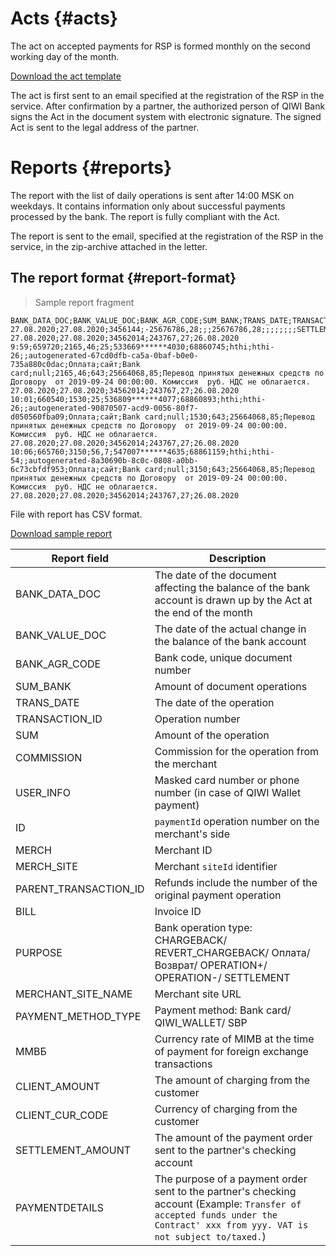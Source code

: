 # Acts {#acts}

The act on accepted payments for RSP is formed monthly on the second working day of the month. 

[Download the act template](/downloads/act_template.docx)

The act is first sent to an email specified at the registration of the RSP in the service. After confirmation by a partner, the authorized person of QIWI Bank signs the Act in the document system with electronic signature. The signed Act is sent to the legal address of the partner. 

# Reports {#reports}

The report with the list of daily operations is sent after 14:00 MSK on weekdays. It contains information only about successful payments processed by the bank. The report is fully compliant with the Act.

The report is sent to the email, specified at the registration of the RSP in the service, in the zip-archive attached in the letter.

## The report format {#report-format}

> Sample report fragment

~~~shell
BANK_DATA_DOC;BANK_VALUE_DOC;BANK_AGR_CODE;SUM_BANK;TRANS_DATE;TRANSACTION_ID;SUM;COMMISSION;USER_INFO;ID;MERCH;MERCH_SITE;PARENT_TRANSACTION_ID;BILL;PURPOSE;MERCHANT_SITE_NAME;PAYMENT_METHOD_TYPE;ММВБ;CLIENT_AMOUNT;CLIENT_CUR_CODE;SETTLEMENT_AMOUNT;PAYMENTDETAILS
27.08.2020;27.08.2020;3456144;-25676786,28;;;25676786,28;;;;;;;;SETTLEMENT;;;null;;;;
27.08.2020;27.08.2020;34562014;243767,27;26.08.2020 9:59;659720;2165,46;25;533669******4030;68860745;hthi;hthi-26;;autogenerated-67cd0dfb-ca5a-0baf-b0e0-735a880c0dac;Оплата;сайт;Bank card;null;2165,46;643;25664068,85;Перевод принятых денежных средств по Договору  от 2019-09-24 00:00:00. Комиссия  руб. НДС не облагается.
27.08.2020;27.08.2020;34562014;243767,27;26.08.2020 10:01;660540;1530;25;536809******4077;68860893;hthi;hthi-26;;autogenerated-90870507-acd9-0056-80f7-d050560fba09;Оплата;сайт;Bank card;null;1530;643;25664068,85;Перевод принятых денежных средств по Договору  от 2019-09-24 00:00:00. Комиссия  руб. НДС не облагается.
27.08.2020;27.08.2020;34562014;243767,27;26.08.2020 10:06;665760;3150;56,7;547007******4635;68861159;hthi;hthi-54;;autogenerated-8a30690b-8c0c-0808-a0bb-6c73cbfdf953;Оплата;сайт;Bank card;null;3150;643;25664068,85;Перевод принятых денежных средств по Договору  от 2019-09-24 00:00:00. Комиссия  руб. НДС не облагается.
27.08.2020;27.08.2020;34562014;243767,27;26.08.2020 
~~~

File with report has CSV format.

[Download sample report](/downloads/report_sample_20201101_merchant_XXX.csv)

Report field | Description
---|-----
BANK_DATA_DOC  | The date of the document affecting the balance of the bank account is drawn up by the Act at the end of the month
BANK_VALUE_DOC  | The date of the actual change in the balance of the bank account
BANK_AGR_CODE | Bank code, unique document number
SUM_BANK | Amount of document operations
TRANS_DATE | The date of the operation
TRANSACTION_ID | Operation number
SUM | Amount of the operation
COMMISSION | Commission for the operation from the merchant
USER_INFO | Masked card number or phone number (in case of QIWI Wallet payment)
ID | `paymentId` operation number on the merchant's side
MERCH | Merchant ID
MERCH_SITE | Merchant `siteId` identifier
PARENT_TRANSACTION_ID | Refunds include the number of the original payment operation
BILL | Invoice ID
PURPOSE | Bank operation type: CHARGEBACK/ REVERT_CHARGEBACK/ Оплата/ Возврат/ OPERATION+/ OPERATION-/ SETTLEMENT
MERCHANT_SITE_NAME | Merchant site URL
PAYMENT_METHOD_TYPE | Payment method: Bank card/ QIWI_WALLET/ SBP
ММВБ  | Currency rate of MIMB at the time of payment for foreign exchange transactions
CLIENT_AMOUNT | The amount of charging from the customer
CLIENT_CUR_CODE | Currency of charging from the customer
SETTLEMENT_AMOUNT | The amount of the payment order sent to the partner's checking account
PAYMENTDETAILS | The purpose of a payment order sent to the partner's checking account  (Example: `Transfer of accepted funds under the Contract' xxx from yyy. VAT is not subject to/taxed.`)
